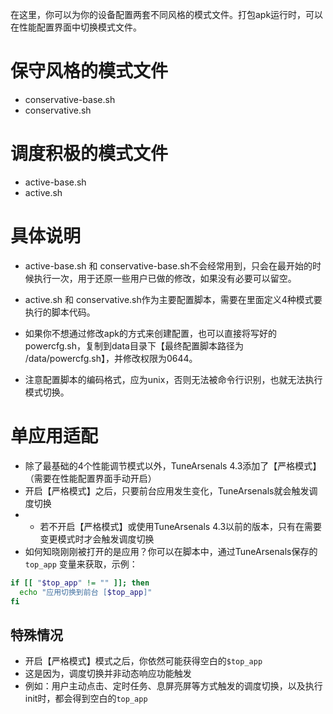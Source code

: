 在这里，你可以为你的设备配置两套不同风格的模式文件。打包apk运行时，可以在性能配置界面中切换模式文件。

# 保守风格的模式文件
- conservative-base.sh
- conservative.sh

# 调度积极的模式文件
- active-base.sh
- active.sh

# 具体说明
- active-base.sh 和 conservative-base.sh不会经常用到，只会在最开始的时候执行一次，用于还原一些用户已做的修改，如果没有必要可以留空。
- active.sh 和 conservative.sh作为主要配置脚本，需要在里面定义4种模式要执行的脚本代码。

- 如果你不想通过修改apk的方式来创建配置，也可以直接将写好的powercfg.sh，复制到data目录下【最终配置脚本路径为 /data/powercfg.sh】，并修改权限为0644。
- 注意配置脚本的编码格式，应为unix，否则无法被命令行识别，也就无法执行模式切换。

# 单应用适配
- 除了最基础的4个性能调节模式以外，TuneArsenals 4.3添加了【严格模式】（需要在性能配置界面手动开启）
- 开启【严格模式】之后，只要前台应用发生变化，TuneArsenals就会触发调度切换
- * 若不开启【严格模式】或使用TuneArsenals 4.3以前的版本，只有在需要变更模式时才会触发调度切换
- 如何知晓刚刚被打开的是应用？你可以在脚本中，通过TuneArsenals保存的 `top_app` 变量来获取，示例：

```sh
if [[ "$top_app" != "" ]]; then
  echo "应用切换到前台 [$top_app]"
fi
```

## 特殊情况
- 开启【严格模式】模式之后，你依然可能获得空白的`$top_app`
- 这是因为，调度切换并非动态响应功能触发
- 例如：用户主动点击、定时任务、息屏亮屏等方式触发的调度切换，以及执行init时，都会得到空白的`top_app`
